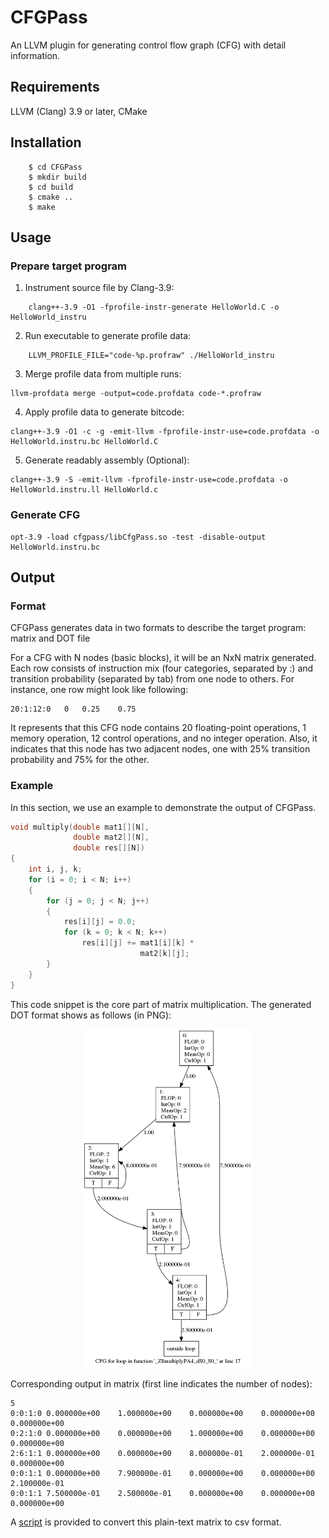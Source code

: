 # CFGPass
An LLVM plugin for generating control flow graph (CFG) with detail information. 

## Requirements
LLVM (Clang) 3.9 or later, CMake

## Installation
```
	$ cd CFGPass
	$ mkdir build 
	$ cd build
	$ cmake ..
	$ make
```

## Usage

### Prepare target program
1. Instrument source file by Clang-3.9:

```
	clang++-3.9 -O1 -fprofile-instr-generate HelloWorld.C -o HelloWorld_instru
```

2. Run executable to generate profile data:

```
	LLVM_PROFILE_FILE="code-%p.profraw" ./HelloWorld_instru
```

3. Merge profile data from multiple runs:

```
llvm-profdata merge -output=code.profdata code-*.profraw
```

4. Apply profile data to generate bitcode:

```
clang++-3.9 -O1 -c -g -emit-llvm -fprofile-instr-use=code.profdata -o HelloWorld.instru.bc HelloWorld.C
```

5. Generate readably assembly (Optional):

```
clang++-3.9 -S -emit-llvm -fprofile-instr-use=code.profdata -o HelloWorld.instru.ll HelloWorld.c
```

### Generate CFG

```
opt-3.9 -load cfgpass/libCfgPass.so -test -disable-output HelloWorld.instru.bc
```

## Output

### Format
CFGPass generates data in two formats to describe the target program: matrix and DOT file

For a CFG with N nodes (basic blocks), it will be an NxN matrix generated. Each row consists of instruction mix (four categories, separated by :) and transition probability (separated by tab) from one node to others. For instance, one row might look like following:

```
20:1:12:0	0	0.25	0.75
```
It represents that this CFG node contains 20 floating-point operations, 1 memory operation, 12 control operations, and no integer operation. Also, it indicates that this node has two adjacent nodes, one with 25% transition probability and 75% for the other. 

### Example
In this section, we use an example to demonstrate the output of CFGPass.

```cpp
void multiply(double mat1[][N],  
              double mat2[][N],  
              double res[][N]) 
{ 
    int i, j, k; 
    for (i = 0; i < N; i++) 
    { 
        for (j = 0; j < N; j++) 
        { 
            res[i][j] = 0.0; 
            for (k = 0; k < N; k++) 
                res[i][j] += mat1[i][k] *  
                             mat2[k][j]; 
        } 
    } 
} 
```
This code snippet is the core part of matrix multiplication. The generated DOT format shows as follows (in PNG):
<p align="center">
  <img width="272" height="542" src="example/MatMul.png">
</p>

Corresponding output in matrix (first line indicates the number of nodes):
```
5
0:0:1:0	0.000000e+00	1.000000e+00	0.000000e+00	0.000000e+00	0.000000e+00	
0:2:1:0	0.000000e+00	0.000000e+00	1.000000e+00	0.000000e+00	0.000000e+00	
2:6:1:1	0.000000e+00	0.000000e+00	8.000000e-01	2.000000e-01	0.000000e+00	
0:0:1:1	0.000000e+00	7.900000e-01	0.000000e+00	0.000000e+00	2.100000e-01	
0:0:1:1	7.500000e-01	2.500000e-01	0.000000e+00	0.000000e+00	0.000000e+00	
```
A [script](script/csvConverter.py) is provided to convert this plain-text matrix to csv format.

